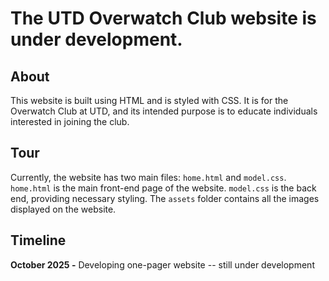 # The UTD Overwatch Club website is under development.
## About
This website is built using HTML and is styled with CSS. It is for the Overwatch Club at UTD, and its intended purpose is to educate individuals interested in joining the club. 

## Tour
Currently, the website has two main files: ``` home.html ``` and ``` model.css ```. ``` home.html ``` is the main front-end page of the website. ``` model.css ```  is the back end, providing necessary styling. The ``` assets ``` folder contains all the images displayed on the website.

## Timeline
**October 2025 -** Developing one-pager website -- still under development

